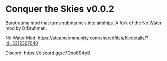 # Conquer the Skies v0.0.2

Barotrauma mod that turns submarines into airships. A fork of the No Water mod by DrBruhman.

No Water Mod: https://steamcommunity.com/sharedfiles/filedetails/?id=3312367640

Discord: https://discord.gg/c7Qnp8S4yB
